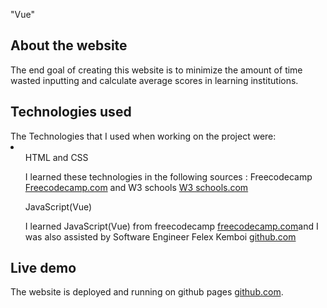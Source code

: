 "Vue"
<h2>About the website</h2>
The end goal of creating this website is to  minimize the amount of time wasted inputting and calculate average scores in learning institutions.
<h2>Technologies used</h2>
The Technologies that I used when working on the project were:
<li>
  <ul>
    HTML and CSS
  <p> I learned these technologies in the following sources :
    Freecodecamp <a href="https://www.freecodecamp.org">Freecodecamp.com</a> and
    W3 schools <a href="https://www.w3schools.com">W3 schools.com</a>
    </p>
    JavaScript(Vue)
    <p>I learned JavaScript(Vue) from freecodecamp  <a href="https://www.freecodecamp.org">freecodecamp.com</a>and I was also assisted by Software Engineer Felex Kemboi  <a href="https://github.com/felexkemboi">github.com</a></p>
  </ul>
  <h2>Live demo</h2>
    The website is deployed and running on github pages <a href="https://davidwagura.github.io/Vue/">github.com</a>.
</li>
